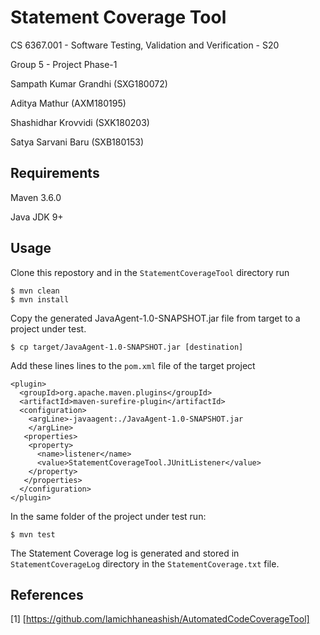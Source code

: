 
# Statement Coverage Tool

CS 6367.001 - Software Testing, Validation and Verification - S20

Group 5 - Project Phase-1

Sampath Kumar Grandhi (SXG180072)

Aditya Mathur (AXM180195)

Shashidhar Krovvidi  (SXK180203)

Satya Sarvani Baru (SXB180153)

## Requirements

Maven 3.6.0

Java JDK 9+

## Usage

Clone this repostory and in the `StatementCoverageTool` directory run

```
$ mvn clean 
$ mvn install
```
Copy the generated JavaAgent-1.0-SNAPSHOT.jar file from target to a project under test.
```
$ cp target/JavaAgent-1.0-SNAPSHOT.jar [destination]
```

Add these lines lines to the `pom.xml` file of the target project

```
<plugin>
  <groupId>org.apache.maven.plugins</groupId>
  <artifactId>maven-surefire-plugin</artifactId>
  <configuration>
    <argLine>-javaagent:./JavaAgent-1.0-SNAPSHOT.jar
    </argLine>
   <properties>
    <property>
      <name>listener</name>
      <value>StatementCoverageTool.JUnitListener</value>
    </property>
   </properties>
  </configuration>
</plugin>
```

In the same folder of the project under test run:
```
$ mvn test
```
The Statement Coverage log is generated and stored in `StatementCoverageLog` directory in the `StatementCoverage.txt` file. 
## References
[1] [https://github.com/lamichhaneashish/AutomatedCodeCoverageTool]
